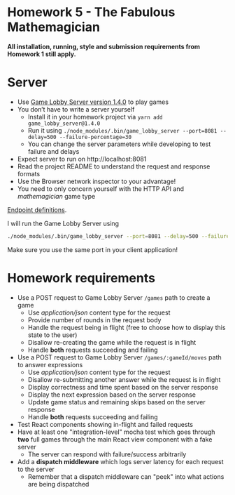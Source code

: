 # Homework 5 - The Fabulous Mathemagician

**All installation, running, style and submission requirements from Homework 1 still apply.**

# Server

* Use [Game Lobby Server version 1.4.0](https://www.npmjs.com/package/game_lobby_server) to play games
* You don’t have to write a server yourself
  * Install it in your homework project via `yarn add game_lobby_server@1.4.0`
  * Run it using `./node_modules/.bin/game_lobby_server --port=8081 --delay=500 --failure-percentage=30`
  * You can change the server parameters while developing to test failure and delays
* Expect server to run on http://localhost:8081
* Read the project README to understand the request and response formats
* Use the Browser network inspector to your advantage!
* You need to only concern yourself with the HTTP API and _mathemagician_ game type

[Endpoint definitions](https://bitbucket.org/urmastalimaa/game_lobby_server/src/v1.4.0/README.md).

I will run the Game Lobby Server using 
```sh
./node_modules/.bin/game_lobby_server --port=8081 --delay=500 --failure-percentage=30
```
Make sure you use the same port in your client application!

# Homework requirements

* Use a POST request to Game Lobby Server `/games` path to create a game 
  * Use _application/json_ content type for the request
  * Provide number of rounds in the request body
  * Handle the request being in flight (free to choose how to display this state to the user)
  * Disallow re-creating the game while the request is in flight
  * Handle **both** requests succeeding and failing
* Use a POST request to Game Lobby Server `/games/:gameId/moves` path to answer expressions
  * Use _application/json_ content type for the request
  * Disallow re-submitting another answer while the request is in flight
  * Display correctness and time spent based on the server response
  * Display the next expression based on the server response
  * Update game status and remaining skips based on the server response
  * Handle **both** requests succeeding and failing
* Test React components showing in-flight and failed requests
* Have at least one "integration-level" mocha test which goes through **two**
  full games through the main React view component with a fake server
  * The server can respond with failure/success arbitrarily
* Add a **dispatch middleware** which logs server latency for each request to the server
  * Remember that a dispatch middleware can "peek" into what actions are being dispatched
